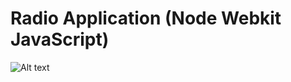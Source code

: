 # Radio Application (Node Webkit JavaScript)

![Alt text](https://monosnap.com/image/AhSseIEEDjd92KZFmntuggUQOuwYcE.png)


